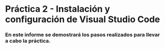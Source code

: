 # Práctica 2 - Instalación y configuración de Visual Studio Code
### En este informe se demostrará los pasos realizados para llevar a cabo la práctica.

